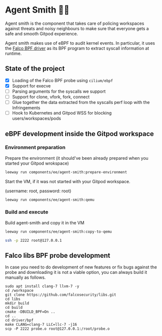 # Agent Smith 🕵️‍♂️

Agent smith is the component that takes care of policing workspaces
against threats and noisy neighbours to make sure that everyone gets a safe and
smooth Gitpod experience.

Agent smith makes use of eBPF to audit kernel events. In particular, it uses
the [Falco BPF driver](https://github.com/falcosecurity/libs/tree/master/driver/bpf)
as its BPF program to extract syscall information at runtime.

## State of the project

- [x] Loading of the Falco BPF probe using `cilium/ebpf`
- [x] Support for execve
- [ ] Parsing arguments for the syscalls we support
- [ ] Support for clone, vfork, fork, connect
- [ ] Glue together the data extracted from the syscalls perf loop with the Infringements
- [ ] Hook to Kubernetes and Gitpod WSS for blocking users/workspaces/pods

## eBPF development inside the Gitpod workspace

### Environment preparation
Prepare the environment (it should've been already prepared when you started your Gitpod wrokspace)

```bash
leeway run components/ee/agent-smith:prepare-environment
```

Start the VM, if it was not started with your Gitpod workspace.

(username: root, password: root)

```bash
leeway run components/ee/agent-smith:qemu
```

### Build and execute

Build agent-smith and copy it in the VM

```bash
leeway run components/ee/agent-smith:copy-to-qemu
```

```bash
ssh -p 2222 root@127.0.0.1
```

## Falco libs BPF probe development

In case you need to do development of new features or fix bugs against the
probe and downloading it is not a viable option, you can always build it manually
as follows.

```
sudo apt install clang-7 llvm-7 -y
cd /workspace
git clone https://github.com/falcosecurity/libs.git
cd libs
mkdir build
cd build
cmake -DBUILD_BPF=On ..
cd ..
cd driver/bpf
make CLANG=clang-7 LLC=llc-7 -j16
scp -P 2222 probe.o root@127.0.0.1:/root/probe.o
```

